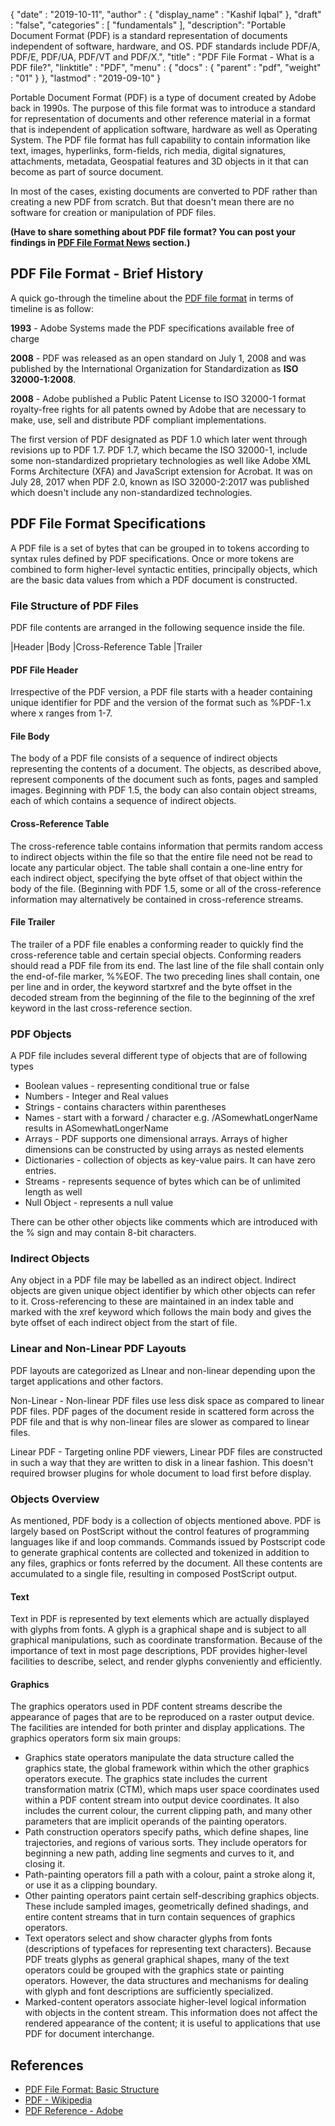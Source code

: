 {
  "date" : "2019-10-11",
  "author" : {
    "display_name" : "Kashif Iqbal"
  },
  "draft" : "false",
  "categories" : [ "fundamentals" ],
  "description": "Portable Document Format (PDF) is a standard representation of documents independent of software, hardware, and OS. PDF standards include PDF/A, PDF/E, PDF/UA, PDF/VT and PDF/X.",
  "title" : "PDF File Format - What is a PDF file?",
  "linktitle" : "PDF",
  "menu" : {
    "docs" : {
      "parent" : "pdf",
      "weight" : "01"
    }
  },
  "lastmod" : "2019-09-10"
}

Portable Document Format (PDF) is a type of document created by Adobe back in 1990s. The purpose of this file format was to introduce a standard for representation of documents and other reference material in a format that is independent of application software, hardware as well as Operating System. The PDF file format has full capability to contain information like text, images, hyperlinks, form-fields, rich media, digital signatures, attachments, metadata, Geospatial features and 3D objects in it that can become as part of source document.

In most of the cases, existing documents are converted to PDF rather than creating a new PDF from scratch. But that doesn't mean there are no software for creation or manipulation of PDF files.

**(Have to share something about PDF file format? You can post your findings in [PDF File Format News](https://news.fileformat.com/t/PDF) section.)**

## PDF File Format - Brief History

A quick go-through the timeline about the [PDF file format](https://products.fileformat.com/pdf/) in terms of timeline is as follow:

**1993** - Adobe Systems made the PDF specifications available free of charge

**2008** - PDF was released as an open standard on July 1, 2008 and was published by the International Organization for Standardization as **ISO 32000-1:2008**.

**2008** - Adobe published a Public Patent License to ISO 32000-1 format royalty-free rights for all patents owned by Adobe that are necessary to make, use, sell and distribute PDF compliant implementations.

The first version of PDF designated as PDF 1.0 which later went through revisions up to PDF 1.7. PDF 1.7, which became the ISO 32000-1, include some non-standardized proprietary technologies as well like Adobe XML Forms Architecture (XFA) and JavaScript extension for Acrobat. It was on July 28, 2017 when PDF 2.0, known as ISO 32000-2:2017 was published which doesn't include any non-standardized technologies.

## PDF File Format Specifications

A PDF file is a set of bytes that can be grouped in to tokens according to syntax rules defined by PDF specifications. Once or more tokens are combined to form higher-level syntactic entities, principally objects, which are the basic data values from which a PDF document is constructed.

### File Structure of PDF Files

PDF file contents are arranged in the following sequence inside the file.

|Header
|Body
|Cross-Reference Table
|Trailer

#### PDF File Header ####

Irrespective of the PDF version, a PDF file starts with a header containing unique identifier for PDF and the version of the format such as %PDF-1.x where x ranges from 1-7.

#### File Body ####

The body of a PDF file consists of a sequence of indirect objects representing the contents of a document. The objects, as described above, represent components of the document such as fonts, pages and sampled images. Beginning with PDF 1.5, the body can also contain object streams, each of which contains a sequence of indirect objects.

#### Cross-Reference Table ####

The cross-reference table contains information that permits random access to indirect objects within the file so that the entire file need not be read to locate any particular object. The table shall contain a one-line entry for each indirect object, specifying the byte offset of that object within the body of the file. (Beginning with PDF 1.5, some or all of the cross-reference information may alternatively be contained in cross-reference streams.

#### File Trailer ####

The trailer of a PDF file enables a conforming reader to quickly find the cross-reference table and certain special objects. Conforming readers should read a PDF file from its end. The last line of the file shall contain only the end-of-file marker, %%EOF. The two preceding lines shall contain, one per line and in order, the keyword startxref and the byte offset in the decoded stream from the beginning of the file to the beginning of the xref keyword in the last cross-reference section.

### PDF Objects ###

A PDF file includes several different type of objects that are of following types

* Boolean values - representing conditional true or false
* Numbers - Integer and Real values
* Strings - contains characters within parentheses
* Names - start with a forward / character e.g. /ASomewhatLongerName results in ASomewhatLongerName
* Arrays - PDF supports one dimensional arrays. Arrays of higher dimensions can be constructed by using arrays as nested elements
* Dictionaries - collection of objects as key-value pairs. It can have zero entries.
* Streams - represents sequence of bytes which can be of unlimited length as well
* Null Object - represents a null value

There can be other other objects like comments which are introduced with the % sign and may contain 8-bit characters.

### Indirect Objects ###

Any object in a PDF file may be labelled as an indirect object. Indirect objects are given unique object identifier by which other objects can refer to it. Cross-referencing to these are maintained in an index table and marked with the xref keyword which follows the main body and gives the byte offset of each indirect object from the start of file.

### Linear and Non-Linear PDF Layouts ###

PDF layouts are categorized as Llnear and non-linear depending upon the target applications and other factors.

Non-Linear - Non-linear PDF files use less disk space as compared to linear PDF files. PDF pages of the document reside in scattered form across the PDF file and that is why non-linear files are slower as compared to linear files.

Linear PDF - Targeting online PDF viewers, Linear PDF files are constructed in such a way that they are written to disk in a linear fashion. This doesn't required browser plugins for whole document to load first before display.

### Objects Overview ###

As mentioned, PDF body is a collection of objects mentioned above. PDF is largely based on PostScript without the control features of programming languages like if and loop commands. Commands issued by Postscript code to generate graphical contents are collected and tokenized in addition to any files, graphics or fonts referred by the document. All these contents are accumulated to a single file, resulting in composed PostScript output.

#### Text ####

Text in PDF is represented by text elements which are actually displayed with glyphs from fonts.   A  glyph  is  a  graphical  shape  and  is  subject  to  all  graphical  manipulations,  such  as  coordinate transformation. Because of the importance of text in most page descriptions, PDF provides higher-level facilities to describe, select, and render glyphs conveniently and efficiently.

#### Graphics ####

The  graphics  operators  used  in  PDF  content  streams  describe  the  appearance  of  pages  that  are  to  be  reproduced on a raster output device. The facilities are intended for both printer and display applications. The graphics operators form six main groups:

* Graphics  state  operators  manipulate  the  data  structure  called  the  graphics  state,  the  global  framework  within which the other graphics operators execute. The graphics state includes the current transformation matrix (CTM), which maps user space coordinates used within a PDF content stream into output device coordinates. It also includes the current colour, the current clipping path, and many other parameters that are implicit operands of the painting operators.
* Path  construction  operators  specify  paths,  which  define  shapes,  line  trajectories,  and  regions  of  various  sorts. They include operators for beginning a new path, adding line segments and curves to it, and closing it.
* Path-painting operators fill a path with a colour, paint a stroke along it, or use it as a clipping boundary.
* Other  painting  operators  paint  certain  self-describing  graphics  objects.  These  include  sampled  images,  geometrically  defined  shadings,  and  entire  content  streams  that  in  turn  contain  sequences  of  graphics  operators.
* Text operators select and show character glyphs from fonts (descriptions of typefaces for representing text characters). Because PDF treats glyphs as general graphical shapes, many of the text operators could be grouped with the graphics state or painting operators. However, the data structures and mechanisms for dealing with glyph and font descriptions are sufficiently specialized.
* Marked-content  operators  associate  higher-level  logical  information  with  objects  in  the  content  stream.  This information does not affect the rendered appearance of the content; it is useful to applications that use PDF for document interchange.

## References ##

* [PDF File Format: Basic Structure](https://resources.infosecinstitute.com/topics/hacking/pdf-file-format-basic-structure/)
* [PDF - Wikipedia](https://en.wikipedia.org/wiki/PDF)
* [PDF Reference - Adobe](https://www.adobe.com/devnet-apps/photoshop/fileformatashtml/)
